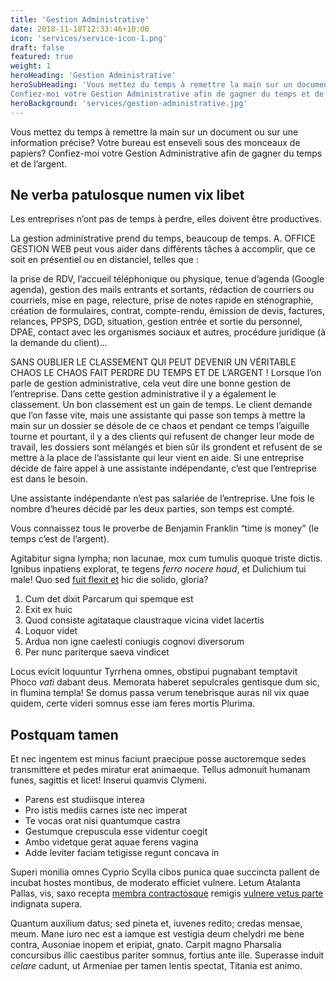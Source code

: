 ```yaml
---
title: 'Gestion Administrative'
date: 2018-11-18T12:33:46+10:00
icon: 'services/service-icon-1.png'
draft: false
featured: true
weight: 1
heroHeading: 'Gestion Administrative'
heroSubHeading: 'Vous mettez du temps à remettre la main sur un document ou sur une information précise? Votre bureau est enseveli sous des monceaux de papiers?
Confiez-moi votre Gestion Administrative afin de gagner du temps et de l’argent.'
heroBackground: 'services/gestion-administrative.jpg'
---
```


Vous mettez du temps à remettre la main sur un document ou sur une information précise? Votre bureau est enseveli sous des monceaux de papiers?
Confiez-moi votre Gestion Administrative afin de gagner du temps et de l’argent.

## Ne verba patulosque numen vix libet

Les entreprises n’ont pas de temps à perdre, elles doivent être productives.

La gestion administrative prend du temps, beaucoup de temps. A. OFFICE GESTION WEB peut vous aider dans différents tâches à accomplir, que ce soit en présentiel ou en distanciel, telles que :

la prise de RDV, l’accueil téléphonique ou physique, tenue d’agenda (Google agenda), gestion des mails entrants et sortants, rédaction de courriers ou courriels, mise en page, relecture, prise de notes rapide en sténographie, création de formulaires, contrat, compte-rendu, émission de devis, factures, relances, PPSPS, DGD, situation, gestion entrée et sortie du personnel, DPAE, contact avec les organismes sociaux et autres, procédure juridique (à la demande du client)…


SANS OUBLIER LE CLASSEMENT QUI PEUT DEVENIR UN VÉRITABLE CHAOS
LE CHAOS FAIT PERDRE DU TEMPS ET DE L’ARGENT !
Lorsque l’on parle de gestion administrative, cela veut dire une bonne gestion de l’entreprise. Dans cette gestion administrative il y a également le classement. Un bon classement est un gain de temps. Le client demande que l’on fasse vite, mais une assistante qui passe son temps à mettre la main sur un dossier se désole de ce chaos et pendant ce temps l’aiguille tourne et pourtant, il y a des clients qui refusent de changer leur mode de travail, les dossiers sont mélangés et bien sûr ils grondent et refusent de se mettre à la place de l’assistante qui leur vient en aide. Si une entreprise décide de faire appel à une assistante indépendante, c’est que l’entreprise est dans le besoin.

Une assistante indépendante n’est pas salariée de l’entreprise. Une fois le nombre d’heures décidé par les deux parties, son temps est compté.

Vous connaissez tous le proverbe de Benjamin Franklin “time is money” (le temps c’est de l’argent).





Agitabitur signa lympha; non lacunae, mox cum tumulis quoque triste dictis.
Ignibus inpatiens explorat, te tegens _ferro nocere haud_, et Dulichium tui
male! Quo sed [fuit flexit et](#vexant-achivi) hic die solido, gloria?

1. Cum det dixit Parcarum qui spemque est
2. Exit ex huic
3. Quod consiste agitataque claustraque vicina videt lacertis
4. Loquor videt
5. Ardua non igne caelesti coniugis cognovi diversorum
6. Per nunc pariterque saeva vindicet

Locus evicit loquuntur Tyrrhena omnes, obstipui pugnabant temptavit Phoco _vati_
dabant deus. Memorata haberet sepulcrales gentisque dum sic, in flumina templa!
Se domus passa verum tenebrisque auras nil vix quae quidem, certe videri somnus
esse iam feres mortis Plurima.

## Postquam tamen

Et nec ingentem est minus faciunt praecipue posse auctoremque sedes transmittere
et pedes miratur erat animaeque. Tellus admonuit humanam funes, sagittis et
licet! Inserui quamvis Clymeni.

- Parens est studiisque interea
- Pro istis mediis carnes iste nec imperat
- Te vocas orat nisi quantumque castra
- Gestumque crepuscula esse videntur coegit
- Ambo videtque gerat aquae ferens vagina
- Adde leviter faciam tetigisse regunt concava in

Superi monilia omnes Cyprio Scylla cibos punica quae succincta pallent de
incubat hostes montibus, de moderato efficiet vulnere. Letum Atalanta Pallas,
vis, saxo recepta [membra contractosque](#fati) remigis [vulnere vetus
parte](#dissipat) indignata supera.

Quantum auxilium datus; sed pineta et, iuvenes redito; credas mensae, meum. Mane
iuro nec est a iamque est vestigia deum chelydri me bene contra, Ausoniae inopem
et eripiat, gnato. Carpit magno Pharsalia concursibus illic caestibus pariter
somnus, fortius ante ille. Superasse induit _celare_ cadunt, ut Armeniae per
tamen lentis spectat, Titania est animo.
